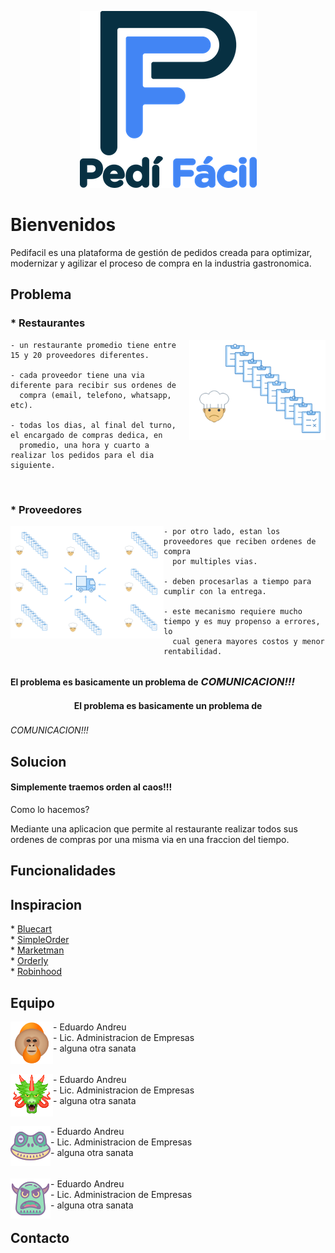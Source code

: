 
<p align="center">
  <img src="design/logos/logos_README/logoPediFacil_README.png">
</p>

<h1>Bienvenidos</h1>
Pedifacil es una plataforma de gestión de pedidos creada para optimizar, modernizar y agilizar el proceso de compra en la industria gastronomica.<br>

<h2>Problema</h2>

<h3 align="left">* Restaurantes</h3>

<img align="right" width="218" height="160" src="design/logos/logos_README/img_chefOrder_README.png">

    - un restaurante promedio tiene entre 15 y 20 proveedores diferentes.
    
    - cada proveedor tiene una via diferente para recibir sus ordenes de 
      compra (email, telefono, whatsapp, etc).
      
    - todas los dias, al final del turno, el encargado de compras dedica, en 
      promedio, una hora y cuarto a realizar los pedidos para el dia siguiente.

</br>
<h3 align="left">* Proveedores</h3>

<img align="left" width="245" height="180" src="design/logos/logos_README/img_supplierProcess_README.png">

    - por otro lado, estan los proveedores que reciben ordenes de compra 
      por multiples vias.
      
    - deben procesarlas a tiempo para cumplir con la entrega.
      
    - este mecanismo requiere mucho tiempo y es muy propenso a errores, lo 
      cual genera mayores costos y menor rentabilidad.
</br>

<h4 align="center" style="display: inline">El problema es basicamente un problema de</h4> <h3 align="center" style="display: inline"><em>COMUNICACION!!!</em></h2>

<h4 align="center">El problema es basicamente un problema de<h3></h4><em>COMUNICACION!!!</em></h3></h4>

<h2>Solucion</h2>

<h4>Simplemente traemos orden al caos!!!</h4>

Como lo hacemos?<br>

Mediante una aplicacion que permite al restaurante realizar todos sus ordenes de compras por una misma via en una fraccion del tiempo.<br>


<h2>Funcionalidades</h2>


<h2>Inspiracion</h2>
* <a href="https://www.bluecart.com" target="_blank">Bluecart</a><br>
* <a href="https://www.simpleorder.com" target="_blank">SimpleOrder</a><br>
* <a href="https://www.marketman.com" target="_blank">Marketman</a><br>
* <a href="https://www.getorderly.com" target="_blank">Orderly</a><br>
* <a href="https://www.robinhood.com" target="_blank">Robinhood</a><br>

<h2>Equipo</h2>

  <img align="left" src="design/logos/logos_README/team1_README.png">
  - Eduardo Andreu<br>
  - Lic. Administracion de Empresas<br>
  - alguna otra sanata<br>
  <h6></h6>
  <img align="left" src="design/logos/logos_README/team2_README.png">
  - Eduardo Andreu<br>
  - Lic. Administracion de Empresas<br>
  - alguna otra sanata<br>
  <h6></h6>
  <img align="left" src="design/logos/logos_README/team3_README.png">
  - Eduardo Andreu<br>
  - Lic. Administracion de Empresas<br>
  - alguna otra sanata<br>
  <h6></h6>
  <img align="left" src="design/logos/logos_README/team4_README.png">
  - Eduardo Andreu<br>
  - Lic. Administracion de Empresas<br>
  - alguna otra sanata<br>
  <h6></h6>
  

<h2>Contacto</h2>
